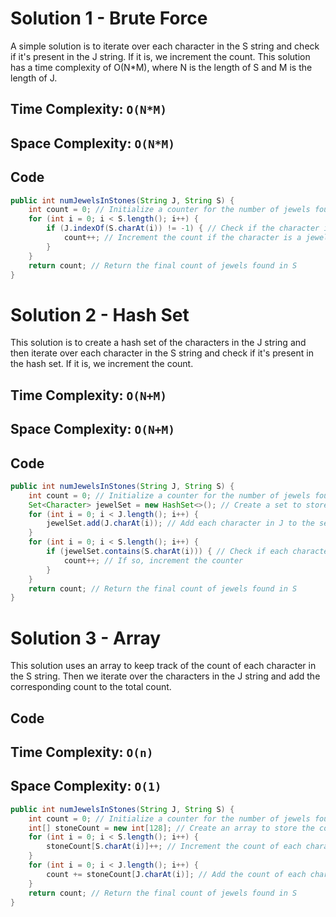 # Solution 1 - Brute Force
A simple solution is to iterate over each character in the S string and check if it's present in the J string. If it is, we increment the count. This solution has a time complexity of O(N*M), where N is the length of S and M is the length of J.


## Time Complexity: `O(N*M)`
## Space Complexity: `O(N*M)`


## Code

```java
public int numJewelsInStones(String J, String S) {
    int count = 0; // Initialize a counter for the number of jewels found in S
    for (int i = 0; i < S.length(); i++) {
        if (J.indexOf(S.charAt(i)) != -1) { // Check if the character in S is in J
            count++; // Increment the count if the character is a jewel
        }
    }
    return count; // Return the final count of jewels found in S
}
```

# Solution 2 - Hash Set

This solution is to create a hash set of the characters in the J string and then iterate over each character in the S string and check if it's present in the hash set. If it is, we increment the count.

## Time Complexity: `O(N+M)`
## Space Complexity: `O(N+M)`


## Code

```java
public int numJewelsInStones(String J, String S) {
    int count = 0; // Initialize a counter for the number of jewels found in S
    Set<Character> jewelSet = new HashSet<>(); // Create a set to store the characters in J
    for (int i = 0; i < J.length(); i++) {
        jewelSet.add(J.charAt(i)); // Add each character in J to the set
    }
    for (int i = 0; i < S.length(); i++) {
        if (jewelSet.contains(S.charAt(i))) { // Check if each character in S is in the set
            count++; // If so, increment the counter
        }
    }
    return count; // Return the final count of jewels found in S
}
```

# Solution 3 - Array

This solution uses an array to keep track of the count of each character in the S string. Then we iterate over the characters in the J string and add the corresponding count to the total count.

## Code

## Time Complexity: `O(n)`
## Space Complexity: `O(1)`


```java
public int numJewelsInStones(String J, String S) {
    int count = 0; // Initialize a counter for the number of jewels found in S
    int[] stoneCount = new int[128]; // Create an array to store the count of each character in S
    for (int i = 0; i < S.length(); i++) {
        stoneCount[S.charAt(i)]++; // Increment the count of each character in S
    }
    for (int i = 0; i < J.length(); i++) {
        count += stoneCount[J.charAt(i)]; // Add the count of each character in J to the counter
    }
    return count; // Return the final count of jewels found in S
}
```